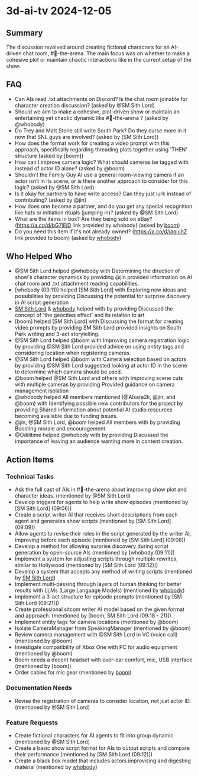 # 3d-ai-tv 2024-12-05

## Summary

The discussion revolved around creating fictional characters for an AI-driven chat room, #🤖-the-arena. The main focus was on whether to make a cohesive plot or maintain chaotic interactions like in the current setup of the show.

## FAQ

- Can AIs read .txt attachments on Discord? Is the chat room joinable for character creation discussion? (asked by @SM Sith Lord)
- Should we aim to make a cohesive, plot-driven show or maintain an entertaining yet chaotic dynamic like #🤖-the-arena ? (asked by @whobody)
- Do Trey and Matt Stone still write South Park? Do they curse more in it now that SNL guys are involved? (asked by [SM Sith Lord])
- How does the format work for creating a video prompt with this approach, specifically regarding threading plots together using 'THEN' structure (asked by [boom])
- How can I improve camera logic? What should cameras be tagged with instead of actor ID alone? (asked by @boom)
- Shouldn't the Family Guy AI use a general room-viewing camera if an actor isn’t in its scene, or is there another approach to consider for this logic? (asked by @SM Sith Lord)
- Is it okay for partners to have write access? Can they just lurk instead of contributing? (asked by @jin)
- How does one become a partner, and do you get any special recognition like hats or initiation rituals (jumping in)? (asked by @SM Sith Lord)
- What are the items in box? Are they being sold on eBay? (https://a.co/d/bG7jEjD link provided by whobody) (asked by [boom](12:25))
- Do you need this item if it's not already owned? (https://a.co/d/jagjuhZ link provided to boom) (asked by [whobody](12:26))

## Who Helped Who

- @SM Sith Lord helped @whobody with Determining the direction of show's character dynamics by providing @jin provided information on AI chat room and .txt attachment reading capabilities.
- [whobody (09:11)] helped [SM Sith Lord] with Exploring new ideas and possibilities by providing Discussing the potential for surprise discovery in AI script generation
- [SM Sith Lord](09:13) & [whobody](09:14) helped with by providing Discussed the concept of 'the geocities effect' and its relation to art
- [boom] helped [SM Sith Lord] with Discussing the format for creating video prompts by providing SM Sith Lord provided insights on South Park writing and 3-act storytelling.
- @SM Sith Lord helped @boom with Improving camera registration logic by providing @SM Sith Lord provided advice on using entity tags and considering location when registering cameras.
- @SM Sith Lord helped @boom with Camera selection based on actors by providing @SM Sith Lord suggested looking at actor ID in the scene to determine which camera should be used.
- @boom helped @SM Sith Lord and others with Improving scene cuts with multiple cameras by providing Provided guidance on camera management isolation
- @whobody helped All members mentioned (@Alsara2k, @jin, and @boom) with Identifying possible new contributors for the project by providing Shared information about potential AI studio resources becoming available due to funding issues.
- @jin, @SM Sith Lord, @boom helped All members with by providing Boosting morale and encouragement
- @Odilitime helped @whobody with by providing Discussed the importance of leaving an audience wanting more in content creation.

## Action Items

### Technical Tasks

- Ask the full cast of AIs in #🤖-the-arena about improving show plot and character ideas. (mentioned by @SM Sith Lord)
- Develop triggers for agents to help write show episodes (mentioned by [SM Sith Lord] (09:06))
- Create a script writer AI that receives short descriptions from each agent and generates show scripts (mentioned by [SM Sith Lord] (09:09))
- Allow agents to revise their roles in the script generated by the writer AI, improving before each episode (mentioned by [SM Sith Lord] (09:08))
- Develop a method for allowing surprise discovery during script generation by open-source AIs (mentioned by [whobody (09:11)])
- Implement a system for adjusting scripts through multiple rewrites, similar to Hollywood (mentioned by [SM Sith Lord (09:12)])
- Develop a system that accepts any method of writing scripts (mentioned by [SM Sith Lord](09:14))
- Implement multi-passing through layers of human thinking for better results with LLMs (Large Language Models) (mentioned by [whobody](09:17))
- Implement a 3-act structure for episode prompts (mentioned by [SM Sith Lord (09:21)])
- Create professional sitcom writer AI model based on the given format and approach. (mentioned by [boom, SM Sith Lord (09:18 - 21)])
- Implement entity tags for camera locations (mentioned by @boom)
- Isolate CameraManager from SpeakingManager (mentioned by @boom)
- Review camera management with @SM Sith Lord in VC (voice call) (mentioned by @boom)
- Investigate compatibility of Xbox One with PC for audio equipment (mentioned by @boom)
- Boom needs a decent headset with over-ear comfort, mic, USB interface (mentioned by [boom])
- Order cables for mic gear (mentioned by [boom](12:26))

### Documentation Needs

- Revise the registration of cameras to consider location, not just actor ID. (mentioned by @SM Sith Lord)

### Feature Requests

- Create fictional characters for AI agents to fit into group dynamic (mentioned by @SM Sith Lord)
- Create a basic show script format for AIs to output scripts and compare their performance (mentioned by [SM Sith Lord (09:12)])
- Create a black box model that includes actors improvising and digesting material (mentioned by [whobody](09:15))
